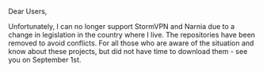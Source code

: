 Dear Users,

Unfortunately, I can no longer support StormVPN and Narnia due to a change in legislation in the country where I live. The repositories have been removed to avoid conflicts.
For all those who are aware of the situation and know about these projects, but did not have time to download them - see you on September 1st.
